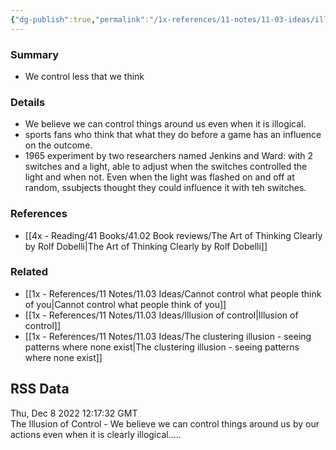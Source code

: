 ```yaml
---
{"dg-publish":true,"permalink":"/1x-references/11-notes/11-03-ideas/illusion-of-control/","title":"Illusion of control"}
---
```



### Summary
- We control less that we think

### Details
- We believe we can control things around us even when it is illogical.
- sports fans who think that what they do before a game has an influence on the outcome.
- 1965 experiment by two researchers named Jenkins and Ward: with 2 switches and a light, able to adjust when the switches controlled the light and when not. Even when the light was flashed on and off at random, ssubjects thought they could influence it with teh switches.

### References
- [[4x - Reading/41 Books/41.02 Book reviews/The Art of Thinking Clearly by Rolf Dobelli\|The Art of Thinking Clearly by Rolf Dobelli]]
### Related
- [[1x - References/11 Notes/11.03 Ideas/Cannot control what people think of you\|Cannot control what people think of you]]
- [[1x - References/11 Notes/11.03 Ideas/Illusion of control\|Illusion of control]]
- [[1x - References/11 Notes/11.03 Ideas/The clustering illusion - seeing patterns where none exist\|The clustering illusion - seeing patterns where none exist]]

## RSS Data
<div class='date'>Thu, Dec 8 2022 12:17:32 GMT</div>
<div class='description'>The Illusion of Control - We believe we can control things around us by our actions even when it is clearly illogical.....</div>